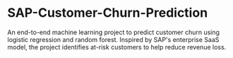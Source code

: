 # SAP-Customer-Churn-Prediction
An end-to-end machine learning project to predict customer churn using logistic regression and random forest. Inspired by SAP's enterprise SaaS model, the project identifies at-risk customers to help reduce revenue loss.
